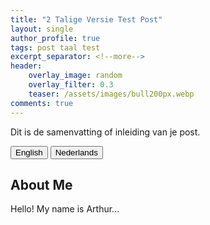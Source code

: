 ```yaml
---
title: "2 Talige Versie Test Post"
layout: single
author_profile: true
tags: post taal test
excerpt_separator: <!--more-->
header:
    overlay_image: random
    overlay_filter: 0.3
    teaser: /assets/images/bull200px.webp
comments: true
---
```


Dit is de samenvatting of inleiding van je post.
<!--more-->

<div class="lang-switcher">
  <button onclick="showLang('en')">English</button>
  <button onclick="showLang('nl')">Nederlands</button>
</div>

<div class="lang-content lang-en">
  <h2>About Me</h2>
  <p>Hello! My name is Arthur...</p>
</div>

<div class="lang-content lang-nl" style="display:none;">
  <h2>Over mij</h2>
  <p>Hallo! Mijn naam is Arthur...</p>
</div>

<script>
function showLang(lang) {
  document.querySelector('.lang-en').style.display = (lang === 'en') ? 'block' : 'none';
  document.querySelector('.lang-nl').style.display = (lang === 'nl') ? 'block' : 'none';
}
</script>